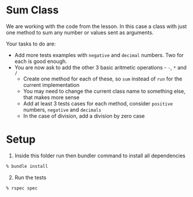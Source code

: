 # Sum Class

We are working with the code from the lesson. In this case a class with just one method to sum any number or values sent as arguments.

Your tasks to do are:

* Add more tests examples with `negative` and `decimal` numbers. Two for each is good enough.
* You are now ask to add the other 3 basic aritmetic operations - `-`, `*` and `/`
  * Create one method for each of these, so `sum` instead of `run` for the current implementation
  * You may need to change the current class name to something else, that makes more sense
  * Add at least 3 tests cases for each method, consider `positive` numbers, `negative` and `decimals`
  * In the case of division, add a division by zero case

# Setup

1. Inside this folder run then bundler command to install all dependencies

```bash
% bundle install
```

2. Run the tests

```bash
% rspec spec
```